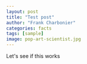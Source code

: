 ```yaml
---
layout: post
title: "Test post"
author: "Frank Charbonier"
categories: facts
tags: [sample]
image: pop-art-scientist.jpg
---
```


Let's see if this works
